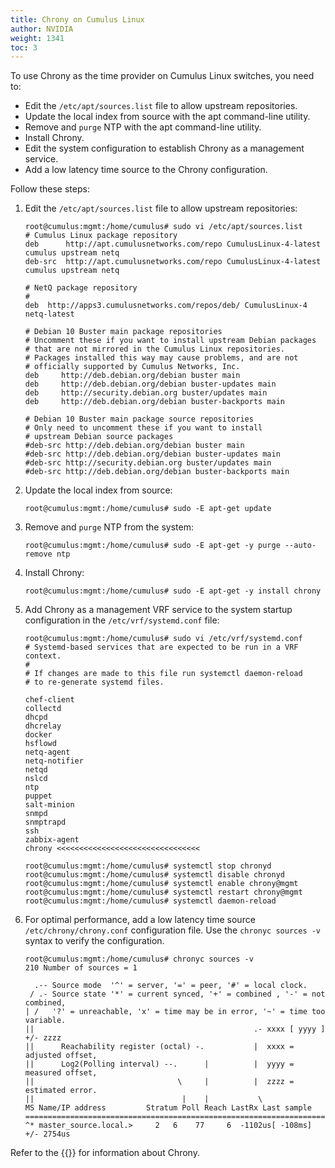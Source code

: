 ```yaml
---
title: Chrony on Cumulus Linux
author: NVIDIA
weight: 1341
toc: 3
---
```

To use Chrony as the time provider on Cumulus Linux switches, you need to:
- Edit the `/etc/apt/sources.list` file to allow upstream repositories.
- Update the local index from source with the apt command-line utility.
- Remove and `purge` NTP with the apt command-line utility.
- Install Chrony.
- Edit the system configuration to establish Chrony as a management service.
- Add a low latency time source to the Chrony configuration.

Follow these steps:

1. Edit the `/etc/apt/sources.list` file to allow upstream repositories:

   ```
   root@cumulus:mgmt:/home/cumulus# sudo vi /etc/apt/sources.list
   # Cumulus Linux package repository
   deb      http://apt.cumulusnetworks.com/repo CumulusLinux-4-latest cumulus upstream netq
   deb-src  http://apt.cumulusnetworks.com/repo CumulusLinux-4-latest cumulus upstream netq
   
   # NetQ package repository
   #
   deb  http://apps3.cumulusnetworks.com/repos/deb/ CumulusLinux-4 netq-latest
   
   # Debian 10 Buster main package repositories
   # Uncomment these if you want to install upstream Debian packages
   # that are not mirrored in the Cumulus Linux repositories.
   # Packages installed this way may cause problems, and are not
   # officially supported by Cumulus Networks, Inc.
   deb     http://deb.debian.org/debian buster main
   deb     http://deb.debian.org/debian buster-updates main
   deb     http://security.debian.org buster/updates main
   deb     http://deb.debian.org/debian buster-backports main
   
   # Debian 10 Buster main package source repositories
   # Only need to uncomment these if you want to install
   # upstream Debian source packages
   #deb-src http://deb.debian.org/debian buster main
   #deb-src http://deb.debian.org/debian buster-updates main
   #deb-src http://security.debian.org buster/updates main
   #deb-src http://deb.debian.org/debian buster-backports main
   ```

2. Update the local index from source:

   ```
   root@cumulus:mgmt:/home/cumulus# sudo -E apt-get update
   ```

3. Remove and `purge` NTP from the system:

   ```
   root@cumulus:mgmt:/home/cumulus# sudo -E apt-get -y purge --auto-remove ntp
   ```

4. Install Chrony:

   ```
   root@cumulus:mgmt:/home/cumulus# sudo -E apt-get -y install chrony
   ```

5. Add Chrony as a management VRF service to the system startup configuration in the `/etc/vrf/systemd.conf` file:

   ```
   root@cumulus:mgmt:/home/cumulus# sudo vi /etc/vrf/systemd.conf
   # Systemd-based services that are expected to be run in a VRF context.
   #
   # If changes are made to this file run systemctl daemon-reload
   # to re-generate systemd files.
   
   chef-client
   collectd
   dhcpd
   dhcrelay
   docker
   hsflowd
   netq-agent
   netq-notifier
   netqd
   nslcd
   ntp
   puppet
   salt-minion
   snmpd
   snmptrapd
   ssh
   zabbix-agent
   chrony <<<<<<<<<<<<<<<<<<<<<<<<<<<<<<<<
   ```

   ```
   root@cumulus:mgmt:/home/cumulus# systemctl stop chronyd
   root@cumulus:mgmt:/home/cumulus# systemctl disable chronyd
   root@cumulus:mgmt:/home/cumulus# systemctl enable chrony@mgmt
   root@cumulus:mgmt:/home/cumulus# systemctl restart chrony@mgmt
   root@cumulus:mgmt:/home/cumulus# systemctl daemon-reload
   ```

6. For optimal performance, add a low latency time source `/etc/chrony/chrony.conf` configuration file. Use the `chronyc sources -v` syntax to verify the configuration.

   ```
   root@cumulus:mgmt:/home/cumulus# chronyc sources -v
   210 Number of sources = 1
   
     .-- Source mode  '^' = server, '=' = peer, '#' = local clock.
    / .- Source state '*' = current synced, '+' = combined , '-' = not combined,
   | /   '?' = unreachable, 'x' = time may be in error, '~' = time too variable.
   ||                                                 .- xxxx [ yyyy ] +/- zzzz
   ||      Reachability register (octal) -.           |  xxxx = adjusted offset,
   ||      Log2(Polling interval) --.      |          |  yyyy = measured offset,
   ||                                \     |          |  zzzz = estimated error.
   ||                                 |    |           \
   MS Name/IP address         Stratum Poll Reach LastRx Last sample
   ===============================================================================
   ^* master_source.local.>     2   6    77     6  -1102us[ -108ms] +/- 2754us
   ```

Refer to the {{<exlink url="https://chrony.tuxfamily.org" text="Chrony project page">}} for information about Chrony.
